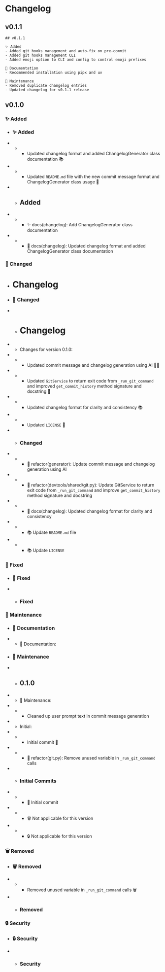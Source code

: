 # Changelog

## v0.1.1

```
## v0.1.1

✨ Added
- Added git hooks management and auto-fix on pre-commit
- Added git hooks management CLI
- Added emoji option to CLI and config to control emoji prefixes

📝 Documentation
- Recommended installation using pipx and uv

🔧 Maintenance
- Removed duplicate changelog entries
- Updated changelog for v0.1.1 release
```

## v0.1.0

### ✨ Added

- ### ✨ Added
- - - Updated changelog format and added ChangelogGenerator class documentation 📚
- - - Updated `README.md` file with the new commit message format and ChangelogGenerator class usage 📝
- - ## Added
- - - ✨ docs(changelog): Add ChangelogGenerator class documentation
- - - 🐛 docs(changelog): Updated changelog format and added ChangelogGenerator class documentation

### 🔄 Changed

- # Changelog
- ### 🔄 Changed
- - # Changelog
- - Changes for version 0.1.0:
- - - Updated commit message and changelog generation using AI 👨‍💻
- - - Updated `GitService` to return exit code from `_run_git_command` and improved `get_commit_history` method signature and docstring 📝
- - - Updated changelog format for clarity and consistency 📚
- - - Updated `LICENSE` 📄
- - ### Changed
- - - 🔄 refactor(generator): Update commit message and changelog generation using AI
- - - 🔄 refactor(devtools/shared/git.py): Update GitService to return exit code from `_run_git_command` and improve `get_commit_history` method signature and docstring
- - - 🔄 docs(changelog): Updated changelog format for clarity and consistency
- - - 📚 Update `README.md` file
- - - 📚 Update `LICENSE`

### 🐛 Fixed

- ### 🐛 Fixed
- - ### Fixed

### 🔧 Maintenance

- ### 📝 Documentation
- - 📝 Documentation:
- ### 🔧 Maintenance
- - ## 0.1.0
- - 🔧 Maintenance:
- - - Cleaned up user prompt text in commit message generation
- - Initial:
- - - Initial commit 🚀
- - - 🔄 refactor(git.py): Remove unused variable in `_run_git_command` calls
- - ### Initial Commits
- - - 🚀 Initial commit
- - - 🗑️ Not applicable for this version
- - - 🔒 Not applicable for this version

### 🗑️ Removed

- ### 🗑️ Removed
- - - Removed unused variable in `_run_git_command` calls 🗑️
- - ### Removed

### 🔒 Security

- ### 🔒 Security
- - ### Security